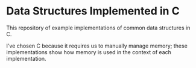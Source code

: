 # Data Structures Implemented in C

This repository of example implementations of common data structures in C.

I've chosen C because it requires us to manually manage memory; these implementations show how memory is used in the context of each implementation.
